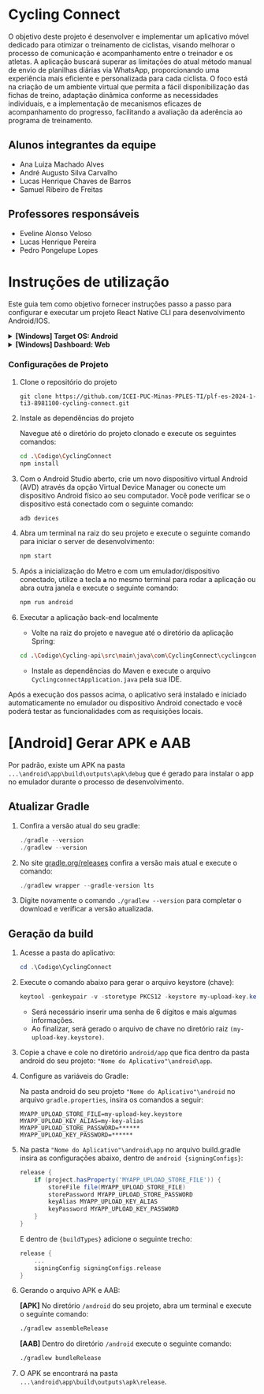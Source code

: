 # Cycling Connect

O objetivo deste projeto é desenvolver e implementar um aplicativo móvel dedicado para otimizar o treinamento de ciclistas, visando melhorar o processo de comunicação e acompanhamento entre o treinador e os atletas. A aplicação buscará superar as limitações do atual método manual de envio de planilhas diárias via WhatsApp, proporcionando uma experiência mais eficiente e personalizada para cada ciclista. O foco está na criação de um ambiente virtual que permita a fácil disponibilização das fichas de treino, adaptação dinâmica conforme as necessidades individuais, e a implementação de mecanismos eficazes de acompanhamento do progresso, facilitando a avaliação da aderência ao programa de treinamento.

## Alunos integrantes da equipe

- Ana Luiza Machado Alves
- André Augusto Silva Carvalho
- Lucas Henrique Chaves de Barros
- Samuel Ribeiro de Freitas

## Professores responsáveis

- Eveline Alonso Veloso
- Lucas Henrique Pereira
- Pedro Pongelupe Lopes

# Instruções de utilização

Este guia tem como objetivo fornecer instruções passo a passo para configurar e executar um projeto React Native CLI para desenvolvimento Android/IOS.

<details>
<summary>
<strong>[Windows] Target OS: Android</strong>
</summary>

### Pré-requisitos

- [Git](https://git-scm.com/)
- [Chocolatey](https://chocolatey.org/)
- Node na versão LTS (>= 18.20.1)
  - Caso você queira alternar entre diferentes versões do Node, utilize o [nvm](https://github.com/coreybutler/nvm-windows).
- JDK (Java Development Kit) na versão 17.0.10
- [Android Studio](https://developer.android.com/studio?hl=pt-br)
  - SDK Platforms: Android 14.0 (UpsideDownCake)
  - SDK Tools:
    - Android SDK Build-Tools: 33.0.1
    - NDK: 24.0.8215888
    - CMake: 3.22.1
    - Android Emulator
    - Android SDK Platform-Tools

_Verificar dependências para processadores AMD no site oficial do React Native._

_Observação: clone o projeto em um diretório com poucos caracteres - o CMake, utilizado para geração de build, possui problemas com path longos.
Opte por utilizar um diretório pequeno como, por exemplo: `C:/SeuNome/NossoProjeto` ao invés de `C:/SeuNome/EngSoftware/Projetos/plf-es-2024-1-ti3-8981100-cycling-connect/...`
Caso encontre problemas, renomeie o projeto (que será clonado como `plf-es-2024-1-ti3-8981100-cycling-connect`) para um nome mais curto._

### Passo a passo

#### 1. **Instalação das dependências**

```powershell
choco install -y nodejs-lts microsoft-openjdk17
```

_Observação: se você já possui o Node no seu sistema, certifique-se que esteja na versão 18 ou superior. Se você já possui o JDK no seu sistema, recomenda-se utilizar o JDK17. Pode ocorrer alguns problemas ao usar versões superiores do JDK._

#### 2. **Instalar o Android Studio**

Faça download e instale o Android Studio. Durante o processo de instalação, certifique-se de marcar os itens abaixo:

- `Android SDK`
- `Android SDK Platform`
- `Android Virtual Device`
- Se você ainda não utiliza o Hyper-V: `Performance (Intel ® HAXM)` ([Verificar para AMD ou Hyper-V](https://android-developers.googleblog.com/2018/07/android-emulator-amd-processor-hyper-v.html))

#### 3. **Instalar o Android SDK**

Após a instalação, abra o Android Studio e siga o passo a passo a seguir:

- Clique em "More Actions" e selecione a opção "SDK Manager"
- Selecione a aba "SDK Platforms" e ative a opção "Show Package Details" no canto inferior direito. Procure pela opção `Android 14.0 ("UpsideDownCake")` e certifique-se que os seguintes itens estão marcados:
  - `Android SDK Platform 33`
  - `Intel x86 Atom_64 System Image` ou `Google APIs Intel x86 Atom System Image`
- Em seguida, selecione a aba "SDK Tools" e ative novamente a opção "Show Package Details". Procure pela opção `"Android SDK Build-Tools"` e certifique-se que as seguintes versões estão instaladas:
  - `34.0.0`
  - `33.0.1`
- Por fim, clique em "Apply" para baixar e instalar o Android SDK e as ferramentas de build relacionadas.

#### 4. **Configurar a variável de ambiente ANDROID_HOME**

1. Utilize o comando `WINDOWS + R`, digite `sysdm.cpl` e aperte em OK
2. Clique na aba **"Avançado"** e depois em **"Variáveis de ambiente"**
3. Clique em **"Novo..."** para criar uma variável de usuário `ANDROID_HOME` que aponta para o diretório do seu Android SDK
   - O SDK normalmente é instalado, por padrão, no seguinte diretório:
     `   C:\Users\"Nome de Usuário"\AppData\Local\Android\Sdk`
     Você pode encontrar o diretório em que seu SDK está instalado pelo "SDK Manager" do Android Studio, em **Languages & Frameworks -> Android SDK**.
4. Para verificar se a variável foi setada corretamente, faça o seguinte passo a passo:
   - Abra o terminal
   - Copie e cole `Get-ChildItem -Path Env:\` no powershell
   - Verifique se `ANDROID_HOME` foi adicionado

#### 5. **Adicione platform-tools em Path**

1. Acesse novamente as variáveis de ambiente de usuário
2. Procure e selecione a opção de variável **"Path"**
3. Clique em **"Editar..."** e depois em **"Novo"**
4. Adicione o diretório do platform-tools na lista.
   - O diretório padrão para a pasta é:
     ```
     C:\Users\"Nome de Usuário"\AppData\Local\Android\Sdk\platform-tools
     ```

</details>

<details>
<summary>
<strong>[Windows] Dashboard: Web</strong>
</summary>
  
Este guia tem como objetivo fornecer instruções passo a passo para configurar e executar um projeto React para desenvolvimento Web.
### Pré-requisitos

- [Git](https://git-scm.com/)
- [Npm](https://docs.npmjs.com/)
- Node na versão LTS (>= 18.20.1)
  - Caso você queira alternar entre diferentes versões do Node, utilize o [nvm](https://github.com/coreybutler/nvm-windows).
- JDK (Java Development Kit) na versão 17.0.10
### Passo a passo

Navege até a pasta da aplicação web:
```powershell
cd .\Codigo\
cd CyclingConnectWeb
cd cycling-connect-web
```

#### 1. **Instalação do npm e suas configurações**

```powershell
npm install
```
 #### 2. **Como rodar o projeto**
 
 ```powershell
npm run dev
```
_Observação: Ao rodar esse comando será gerado um link com a url local_


_Observação: se você já possui o Node no seu sistema, certifique-se que esteja na versão 18 ou superior. Se você já possui o JDK no seu sistema, recomenda-se utilizar o JDK17. Pode ocorrer alguns problemas ao usar versões superiores do JDK._

</details>

### Configurações de Projeto

1. Clone o repositório do projeto
   ```
   git clone https://github.com/ICEI-PUC-Minas-PPLES-TI/plf-es-2024-1-ti3-8981100-cycling-connect.git
   ```
2. Instale as dependências do projeto

   Navegue até o diretório do projeto clonado e execute os seguintes comandos:

   ```bash
   cd .\Codigo\CyclingConnect
   npm install
   ```

3. Com o Android Studio aberto, crie um novo dispositivo virtual Android (AVD) através da opção Virtual Device Manager ou conecte um dispositivo Android físico ao seu computador. Você pode verificar se o dispositivo está conectado com o seguinte comando:
   ```bash
   adb devices
   ```
4. Abra um terminal na raiz do seu projeto e execute o seguinte comando para iniciar o server de desenvolvimento:
   ```bash
   npm start
   ```
5. Após a inicialização do Metro e com um emulador/dispositivo conectado, utilize a tecla **`a`** no mesmo terminal para rodar a aplicação ou abra outra janela e execute o seguinte comando:
   ```bash
   npm run android
   ```
6. Executar a aplicação back-end localmente

   - Volte na raiz do projeto e navegue até o diretório da aplicação Spring:

   ```bash
   cd .\Codigo\Cycling-api\src\main\java\com\CyclingConnect\cyclingconnect
   ```

   - Instale as dependências do Maven e execute o arquivo `CyclingconnectApplication.java` pela sua IDE.

Após a execução dos passos acima, o aplicativo será instalado e iniciado automaticamente no emulador ou dispositivo Android conectado e você poderá testar as funcionalidades com as requisições locais.

# [Android] Gerar APK e AAB

Por padrão, existe um APK na pasta `...\android\app\build\outputs\apk\debug` que é gerado para instalar o app no emulador durante o processo de desenvolvimento.

## Atualizar Gradle

1. Confira a versão atual do seu gradle:
   ```powershell
   ./gradle --version
   ./gradlew --version
   ```
2. No site [gradle.org/releases](http://gradle.org/releases) confira a versão mais atual e execute o comando:
   ```powershell
   ./gradlew wrapper --gradle-version lts
   ```
3. Digite novamente o comando `./gradlew --version` para completar o download e verificar a versão atualizada.

## Geração da build

1.  Acesse a pasta do aplicativo:
    ```powershell
    cd .\Codigo\CyclingConnect
    ```
2.  Execute o comando abaixo para gerar o arquivo keystore (chave):
    ```powershell
    keytool -genkeypair -v -storetype PKCS12 -keystore my-upload-key.keystore -alias my-key-alias -keyalg RSA -keysize 2048 -validity 10000
    ```
    - Será necessário inserir uma senha de 6 dígitos e mais algumas informações.
    - Ao finalizar, será gerado o arquivo de chave no diretório raiz `(my-upload-key.keystore)`.
3.  Copie a chave e cole no diretório `android/app` que fica dentro da pasta android do seu projeto: `"Nome do Aplicativo"\android\app`.
4.  Configure as variáveis do Gradle:

    Na pasta android do seu projeto `"Nome do Aplicativo"\android` no arquivo `gradle.properties`, insira os comandos a seguir:

    ```properties
    MYAPP_UPLOAD_STORE_FILE=my-upload-key.keystore
    MYAPP_UPLOAD_KEY_ALIAS=my-key-alias
    MYAPP_UPLOAD_STORE_PASSWORD=******
    MYAPP_UPLOAD_KEY_PASSWORD=******
    ```

5.  Na pasta `"Nome do Aplicativo"\android\app` no arquivo build.gradle insira as configurações abaixo, dentro de `android {signingConfigs}`:

    ```gradle
    release {
        if (project.hasProperty('MYAPP_UPLOAD_STORE_FILE')) {
            storeFile file(MYAPP_UPLOAD_STORE_FILE)
            storePassword MYAPP_UPLOAD_STORE_PASSWORD
            keyAlias MYAPP_UPLOAD_KEY_ALIAS
            keyPassword MYAPP_UPLOAD_KEY_PASSWORD
        }
    }
    ```

    E dentro de `{buildTypes}` adicione o seguinte trecho:

    ```gradle
    release {
        ...
        signingConfig signingConfigs.release
    }
    ```

6.  Gerando o arquivo APK e AAB:

    **[APK]** No diretório `/android` do seu projeto, abra um terminal e execute o seguinte comando:

    ```bash
    ./gradlew assembleRelease
    ```

    **[AAB]** Dentro do diretório `/android` execute o seguinte comando:

    ```bash
    ./gradlew bundleRelease
    ```

7.  O APK se encontrará na pasta `...\android\app\build\outputs\apk\release`.
